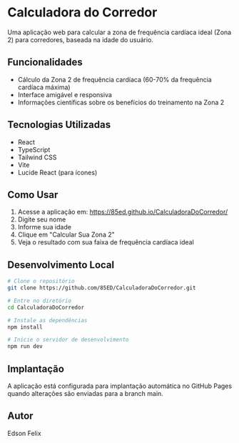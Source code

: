 # Calculadora do Corredor

Uma aplicação web para calcular a zona de frequência cardíaca ideal (Zona 2) para corredores, baseada na idade do usuário.

## Funcionalidades

- Cálculo da Zona 2 de frequência cardíaca (60-70% da frequência cardíaca máxima)
- Interface amigável e responsiva
- Informações científicas sobre os benefícios do treinamento na Zona 2

## Tecnologias Utilizadas

- React
- TypeScript
- Tailwind CSS
- Vite
- Lucide React (para ícones)

## Como Usar

1. Acesse a aplicação em: https://85ed.github.io/CalculadoraDoCorredor/
2. Digite seu nome
3. Informe sua idade
4. Clique em "Calcular Sua Zona 2"
5. Veja o resultado com sua faixa de frequência cardíaca ideal

## Desenvolvimento Local

```bash
# Clone o repositório
git clone https://github.com/85ED/CalculadoraDoCorredor.git

# Entre no diretório
cd CalculadoraDoCorredor

# Instale as dependências
npm install

# Inicie o servidor de desenvolvimento
npm run dev
```

## Implantação

A aplicação está configurada para implantação automática no GitHub Pages quando alterações são enviadas para a branch main.

## Autor

Edson Felix